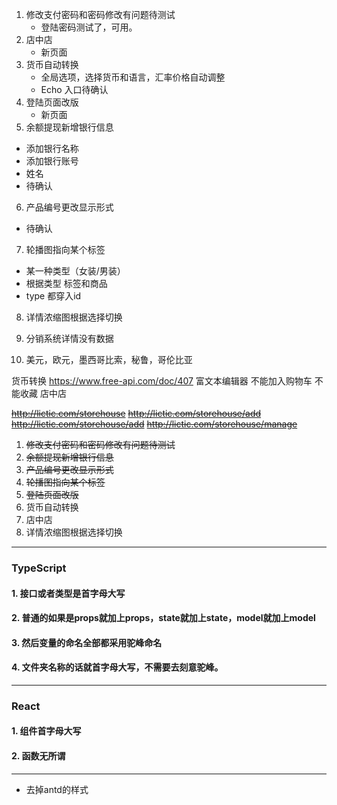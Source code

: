 




1. 修改支付密码和密码修改有问题待测试
   - 登陆密码测试了，可用。
2. 店中店
   - 新页面
3. 货币自动转换
   - 全局选项，选择货币和语言，汇率价格自动调整
   - Echo 入口待确认
4. 登陆页面改版
   - 新页面
5. 余额提现新增银行信息
  - 添加银行名称
  - 添加银行账号
  - 姓名
  - 待确认
6. 产品编号更改显示形式
  - 待确认
7. 轮播图指向某个标签
  - 某一种类型（女装/男装）
  - 根据类型 标签和商品
  - type 都穿入id
8. 详情浓缩图根据选择切换
9. 分销系统详情没有数据



1. 美元，欧元，墨西哥比索，秘鲁，哥伦比亚

货币转换
https://www.free-api.com/doc/407
富文本编辑器
不能加入购物车 不能收藏 店中店 



~~http://lictic.com/storehouse~~
~~http://lictic.com/storehouse/add~~
~~http://lictic.com/storehouse/add~~
~~http://lictic.com/storehouse/manage~~



1. ~~修改支付密码和密码修改有问题待测试~~
2. ~~余额提现新增银行信息~~
3. ~~产品编号更改显示形式~~
4. ~~轮播图指向某个标签~~
5. ~~登陆页面改版~~
6. 货币自动转换
7. 店中店
8. 详情浓缩图根据选择切换
---

### TypeScript

#### 1. 接口或者类型是首字母大写

#### 2. 普通的如果是props就加上props，state就加上state，model就加上model

#### 3. 然后变量的命名全部都采用驼峰命名

#### 4. 文件夹名称的话就首字母大写，不需要去刻意驼峰。

---

### React

#### 1. 组件首字母大写

#### 2. 函数无所谓

---

[comment]: <> (/Users/blue/Desktop/susumio/node_modules/antd/es/style/index.less)
- 去掉antd的样式
